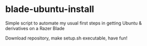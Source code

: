 # blade-ubuntu-install
Simple script to automate my usual first steps in getting Ubuntu &amp; derivatives on a Razer Blade

Download repository, make setup.sh executable, have fun!
